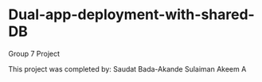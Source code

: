 # Dual-app-deployment-with-shared-DB
Group 7 Project


This project was completed by:
Saudat Bada-Akande
Sulaiman 
Akeem A